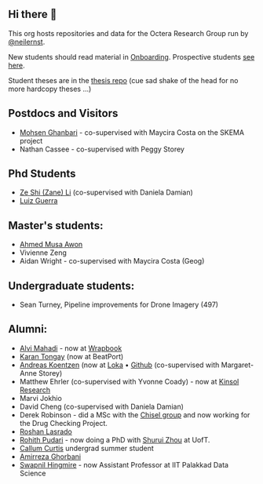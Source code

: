 ## Hi there 👋

This org hosts repositories and data for the Octera Research Group run by [@neilernst](https://neilernst.net).

New students should read material in [Onboarding](https://github.com/OcteraIS/Onboarding). Prospective students [see here](https://github.com/neilernst/neilernst.github.io/blob/master/prospective).

Student theses are in the [thesis repo](https://github.com/OcteraIS/theses) (cue sad shake of the head for no more hardcopy theses ...)

## Postdocs and Visitors
* [Mohsen Ghanbari](https://uwaterloo.ca/scholar/m5ghanba) - co-supervised with Maycira Costa on the SKEMA project
* Nathan Cassee - co-supervised with Peggy Storey

## Phd Students

* [Ze Shi (Zane) Li](http://thesegalgroup.org/people/ze-shi-li/) (co-supervised with Daniela Damian)
* [Luiz Guerra](https://github.com/LuizGuerra)

## Master's students:

* [Ahmed Musa Awon](https://github.com/AwonSomeSauce)
* Vivienne Zeng
* Aidan Wright - co-supervised with Maycira Costa (Geog)

## Undergraduate students:
* Sean Turney, Pipeline improvements for Drone Imagery (497)

## Alumni:
* [Alvi Mahadi](https://github.com/alvi2496) - now at [Wrapbook](https://www.wrapbook.com/)
* [Karan Tongay](https://github.com/karantongay) (now at BeatPort)
* [Andreas Koentzen](http://www.apkc.net/) (now at [Loka](https://loka.com) • [Github](https://github.com/k-zen) (co-supervised with Margaret-Anne Storey)
* Matthew Ehrler  (co-supervised with Yvonne Coady) - now at [Kinsol Research](http://kinsol.io)
* Marvi Jokhio
* David Cheng (co-supervised with Daniela Damian)
* Derek Robinson - did a MSc with the [Chisel group](https://thechiselgroup.org/team/) and now working for the Drug Checking Project.
* [Roshan Lasrado](https://roshanlas.com)  
* [Rohith Pudari](https://rohithpudari.github.io) - now doing a PhD with [Shurui Zhou](https://www.eecg.utoronto.ca/~shuruiz/) at UofT.
* [Callum Curtis](https://www.linkedin.com/in/callumcurtis/) undergrad summer student
* [Amirreza Ghorbani](https://github.com/arg1998)
* [Swapnil Hingmire](https://iitpkd.ac.in/people/swapnilh) - now Assistant Professor at IIT Palakkad Data Science

